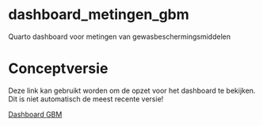 # dashboard_metingen_gbm
Quarto dashboard voor metingen van gewasbeschermingsmiddelen

# Conceptversie

Deze link kan gebruikt worden om de opzet voor het dashboard te bekijken. Dit is niet automatisch de meest recente versie!

[Dashboard GBM]([https://HHSK-wkl.github.io/dashboard_metingen_gbm.html](https://hhsk-wkl.github.io/dashboard_metingen_gbm/dashboard_metingen_gbm.html))

